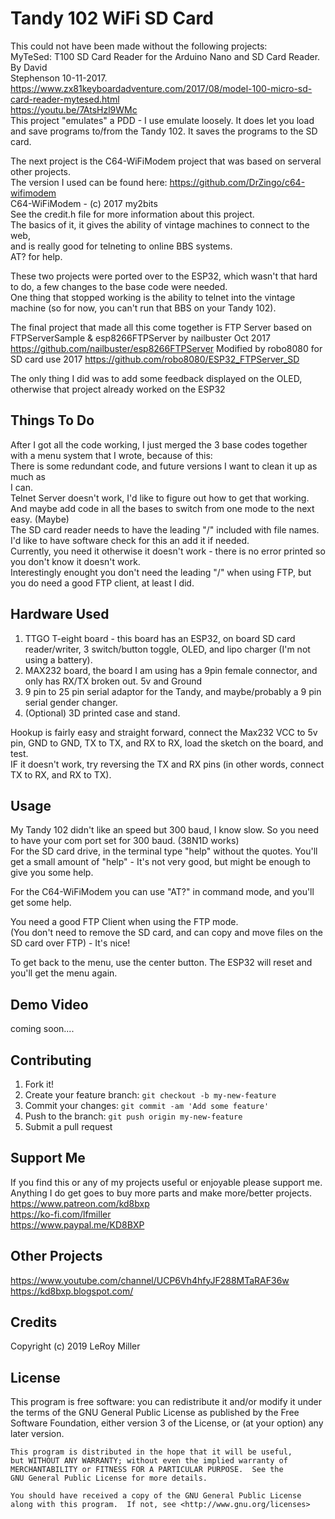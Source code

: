 # Tandy 102 WiFi SD Card

This could not have been made without the following projects:  
 MyTeSed: T100 SD Card Reader for the Arduino Nano and SD Card Reader. By David  
Stephenson 10-11-2017.  
https://www.zx81keyboardadventure.com/2017/08/model-100-micro-sd-card-reader-mytesed.html  
https://youtu.be/7AtsHzl9WMc  
This project "emulates" a PDD - I use emulate loosely. It does let you load and save programs to/from the Tandy 102. It saves the programs to the SD card.  

The next project is the C64-WiFiModem project that was based on serveral other projects.  
The version I used can be found here:  https://github.com/DrZingo/c64-wifimodem  
   C64-WiFiModem - (c) 2017 my2bits <markus at borgelin.org>  
See the credit.h file for more information about this project.  
The basics of it, it gives the ability of vintage machines to connect to the web,  
and is really good for telneting to online BBS systems.  
AT? for help.  

These two projects were ported over to the ESP32, which wasn't that hard to do, a few changes to the base code were needed.  
One thing that stopped working is the ability to telnet into the vintage machine (so for now, you can't run that BBS on your Tandy 102).  

The final project that made all this come together is FTP Server based on FTPServerSample & esp8266FTPServer by nailbuster Oct 2017
https://github.com/nailbuster/esp8266FTPServer
Modified by robo8080 for SD card use 2017 https://github.com/robo8080/ESP32_FTPServer_SD  

The only thing I did was to add some feedback displayed on the OLED, otherwise that project already worked on the ESP32  
 
## Things To Do

After I got all the code working, I just merged the 3 base codes together with a menu system that I wrote, because of this:  
There is some redundant code, and future versions I want to clean it up as much as  
I can.  
Telnet Server doesn't work, I'd like to figure out how to get that working.  
And maybe add code in all the bases to switch from one mode to the next easy. (Maybe)  
The SD card reader needs to have the leading "/" included with file names.  
I'd like to have software check for this an add it if needed.  
Currently, you need it otherwise it doesn't work - there is no error printed so you don't know it doesn't work.  
Interestingly enought you don't need the leading "/" when using FTP, but you do need a good FTP client, at least I did.  

## Hardware Used

1) TTGO T-eight board - this board has an ESP32, on board SD card reader/writer, 3 switch/button toggle, OLED, and lipo charger (I'm not using a battery).  
2) MAX232 board, the board I am using has a 9pin female connector, and only has RX/TX broken out. 5v and Ground  
3) 9 pin to 25 pin serial adaptor for the Tandy, and maybe/probably a 9 pin serial gender changer.  
4) (Optional) 3D printed case and stand.  

Hookup is fairly easy and straight forward, connect the Max232 VCC to 5v pin, GND to GND, TX to TX, and RX to RX, load the sketch on the board, and test.  
IF it doesn't work, try reversing the TX and RX pins (in other words, connect TX to RX, and RX to TX).  


## Usage

My Tandy 102 didn't like an speed but 300 baud, I know slow. So you need to have your com port set for 300 baud. (38N1D works)  
For the SD card drive, in the terminal type "help" without the quotes. You'll get a
small amount of "help" - It's not very good, but might be enough to give you some help.  

For the C64-WiFiModem you can use "AT?" in command mode, and you'll get some help.  

You need a good FTP Client when using the FTP mode.  
(You don't need to remove the SD card, and can copy and move files on the SD card over FTP) - It's nice!   

To get back to the menu, use the center button.  The ESP32 will reset and you'll get the menu again.  

## Demo Video

coming soon....  

## Contributing

1. Fork it!
2. Create your feature branch: `git checkout -b my-new-feature`
3. Commit your changes: `git commit -am 'Add some feature'`
4. Push to the branch: `git push origin my-new-feature`
5. Submit a pull request

## Support Me

If you find this or any of my projects useful or enjoyable please support me.  
Anything I do get goes to buy more parts and make more/better projects.  
https://www.patreon.com/kd8bxp  
https://ko-fi.com/lfmiller  
https://www.paypal.me/KD8BXP  

## Other Projects

https://www.youtube.com/channel/UCP6Vh4hfyJF288MTaRAF36w  
https://kd8bxp.blogspot.com/  


## Credits

Copyright (c) 2019 LeRoy Miller

## License

This program is free software: you can redistribute it and/or modify
    it under the terms of the GNU General Public License as published by
    the Free Software Foundation, either version 3 of the License, or
    (at your option) any later version.

    This program is distributed in the hope that it will be useful,
    but WITHOUT ANY WARRANTY; without even the implied warranty of
    MERCHANTABILITY or FITNESS FOR A PARTICULAR PURPOSE.  See the
    GNU General Public License for more details.

    You should have received a copy of the GNU General Public License
    along with this program.  If not, see <http://www.gnu.org/licenses>
